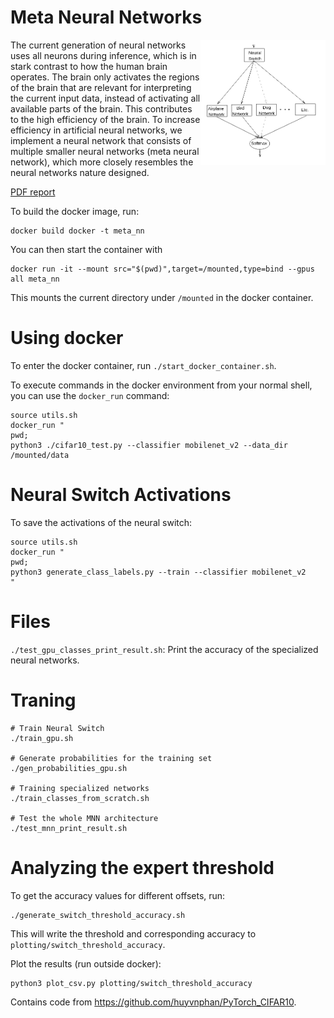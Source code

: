 # Meta Neural Networks
<img align="right" width="200" height="200" src="./meta_neural_network_inference.png">

The current generation of neural networks uses all neurons during inference, which is in stark contrast to how the human brain operates.
The brain only activates the regions of the brain that are relevant for interpreting the current input data, instead of activating all available parts of the brain. This contributes to the high efficiency of the brain. 
To increase efficiency in artificial neural networks, we implement a neural network that consists of multiple smaller neural networks (meta neural network), which more closely resembles the neural networks nature designed. 

[PDF report](report.pdf)


To build the docker image, run:
```
docker build docker -t meta_nn
```

You can then start the container with
```
docker run -it --mount src="$(pwd)",target=/mounted,type=bind --gpus all meta_nn
```
This mounts the current directory under `/mounted` in the docker container.


# Using docker
To enter the docker container, run `./start_docker_container.sh`.

To execute commands in the docker environment from your normal shell, you can use the `docker_run` command:
```
source utils.sh
docker_run "
pwd;
python3 ./cifar10_test.py --classifier mobilenet_v2 --data_dir /mounted/data
```



# Neural Switch Activations
To save the activations of the neural switch: 
```
source utils.sh
docker_run "
pwd;
python3 generate_class_labels.py --train --classifier mobilenet_v2
"
```


# Files 

`./test_gpu_classes_print_result.sh`: Print the accuracy of the specialized neural networks.


# Traning
```
# Train Neural Switch
./train_gpu.sh

# Generate probabilities for the training set
./gen_probabilities_gpu.sh

# Training specialized networks
./train_classes_from_scratch.sh

# Test the whole MNN architecture
./test_mnn_print_result.sh
```


# Analyzing the expert threshold
To get the accuracy values for different offsets, run:
```
./generate_switch_threshold_accuracy.sh
```
This will write the threshold and corresponding accuracy to `plotting/switch_threshold_accuracy`.

Plot the results (run outside docker):
```
python3 plot_csv.py plotting/switch_threshold_accuracy
```


Contains code from https://github.com/huyvnphan/PyTorch_CIFAR10.
